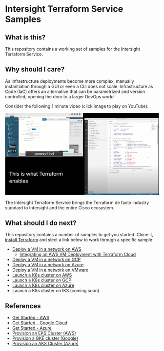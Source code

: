 # Intersight Terraform Service Samples
## What is this?
This repository contains a working set of samples for the Intersight Terraform Service.

## Why should I care?
As infrastructure deployments become more complex, manually instantiation through a GUI or even a CLI does not scale.  Infrastructure as Code (IaC) offers an alternative that can be parametrized and version controlled, opening the door to a larger DevOps world

Consider the following 1 minute video (click image to play on YouTube):

[![Why Should I Care](./media/Why_Should_I_Care.png "Why Should I Care")](https://www.youtube.com/watch?v=l38Mf3L9Qo8)

The Intersight Terraform Service brings the Terraform de facto industry standard to Intersight and the entire Cisco ecosystem.

## What should I do next?
This repository contains a number of samples to get you started.  Clone it, [install Terraform](https://www.terraform.io/downloads.html) and slect a link below to work through a specific sample:

* [Deploy a VM in a network on AWS](./aws/vm/README.md)
    - [Integrating an AWS VM Deployment with Terraform Cloud](./aws/vm/TerraformCloud.md)
* [Deploy a VM in a network on GCP](./gcp/vm/README.md)
* [Deploy a VM in a network on Azure](./azure/vm/README.md)
* [Deploy a VM in a network on VMware](./vmware/vm/README.md)
* [Launch a K8s cluster on AWS](./aws/k8s/README.md)
* [Launch a K8s cluster on GCP](./gcp/k8s/README.md)
* [Launch a K8s cluster on Azure](./azure/k8s/README.md)
* Launch a K8s cluster on IKS (coming soon)


## References
* [Get Started - AWS](https://learn.hashicorp.com/collections/terraform/aws-get-started)
* [Get Started - Google Cloud](https://learn.hashicorp.com/collections/terraform/gcp-get-started)
* [Get Started - Azure](https://learn.hashicorp.com/collections/terraform/azure-get-started)
* [Provision an EKS Cluster (AWS)](https://learn.hashicorp.com/tutorials/terraform/eks)
* [Provision a GKE cluster (Google)](https://learn.hashicorp.com/tutorials/terraform/gke)
* [Provision an AKS Cluster (Azure)](https://learn.hashicorp.com/tutorials/terraform/aks)